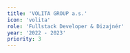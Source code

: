```yaml
---
title: 'VOLITA GROUP a.s.'
icon: 'volita'
role: 'Fullstack Developer & Dizajnér'
year: '2022 - 2023'
priority: 3
---
```

